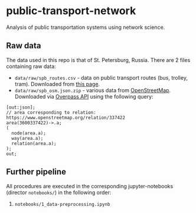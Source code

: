 # public-transport-network

Analysis of public transportation systems using network science.

## Raw data

The data used in this repo is that of St. Petersburg, Russia. There are 2 files containing raw data:

* `data/raw/spb_routes.csv` - data on public transport routes (bus, trolley, tram). Downloaded from [this page](http://data.gov.spb.ru/opendata/7830001067-routes_transport/).
* `data/raw/spb_osm.json.zip` - various data from [OpenStreetMap](https://www.openstreetmap.org/). Downloaded via [Overpass API](https://overpass-turbo.eu/) using the following query:
```
[out:json];
// area corresponding to relation: https://www.openstreetmap.org/relation/337422
area(3600337422)->.a;
(
  node(area.a);
  way(area.a);
  relation(area.a);
);
out;
```

## Further pipeline

All procedures are executed in the corresponding jupyter-notebooks (director `notebooks/`) in the following order:
1. `notebooks/1_data-preprocessing.ipynb`
